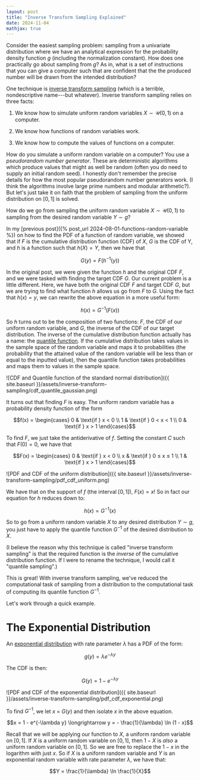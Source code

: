 ```yaml
---
layout: post
title: "Inverse Transform Sampling Explained"
date: 2024-11-04
mathjax: true
---
```


Consider the easiest sampling problem: sampling from a univariate distribution  where we have an analytical expression for the probability density function $g$ (including the normalization constant). How does one practically go about sampling from $g$? As in, what is a set of instructions that you can give a computer such that are confident that the the produced number will be drawn from the intended distribution? 

One technique is [inverse transform sampling](https://en.wikipedia.org/wiki/Inverse_transform_sampling) (which is a terrible, nondescriptive name---but whatever). Inverse transform sampling relies on three facts:

1. We know how to simulate uniform random variables $X \sim \mathcal{U}(0,1)$ on a computer.

2. We know how functions of random variables work.

3. We know how to compute the values of functions on a computer.

How do you simulate a uniform random variable on a computer? You use a *pseudorandom number generator*. These are deterministic algorithms which produce values that might as well be random (often you do need to supply an initial random seed). I honestly don't remember the precise details for how the most popular pseudorandom number generators work. (I think the algorithms involve large prime numbers and modular arithmetic?). But let's just take it on faith that the problem of sampling from the uniform distribution on $[0,1]$ is solved.

How do we go from sampling the uniform random variable $X \sim \mathcal{U}(0,1)$ to sampling from the desired random variable $Y \sim g$?

In my [previous post]({% post_url 2024-08-01-functions-random-variable %}) on how to find the PDF of a function of random variable, we showed that if $F$ is the cumulative distribution function (CDF) of $X$, $G$ is the CDF of Y, and $h$ is a function such that $h(X) = Y$, then we have that

$$G(y) = F(h^{-1}(y))$$

In the original post, we were given the function $h$ and the original CDF $F$, and we were tasked with finding the target CDF $G$. Our current problem is a little different. Here, we have both the original CDF $F$ and target CDF $G$, but we are trying to find what function $h$ allows us go from $F$ to $G$. Using the fact that $h(x) = y$, we can rewrite the above equation in a more useful form:

$$h(x) = G^{-1}(F(x))$$

So $h$ turns out to be the composition of two functions: $F$, the CDF of our uniform random variable, and $G$, the inverse of the CDF
of our target distribution. The inverse of the cumulative distribution function actually has a name: the [quantile function](https://en.wikipedia.org/wiki/Quantile_function). If the cumulative distribution takes values in the sample space of the random variable and maps it to probabilities (the probability that the attained value of the random variable will be less than or equal to the inputted value), then the quantile function takes probabilities and maps them to values in the sample space.

![CDF and Quantile function of the standard normal distribution]({{ site.baseurl }}/assets/inverse-transform-sampling/cdf_quantile_gaussian.png)

It turns out that finding $F$ is easy. The uniform random variable has a probability density function of the form

$$f(x) = \begin{cases}
0 & \text{if } x < 0 \\
1 & \text{if } 0 < x < 1 \\
0 & \text{if } x > 1
\end{cases}$$

To find $F$, we just take the antiderivative of $f$. Setting the constant $C$ such that $F(0) = 0$, we have that

$$F(x) = \begin{cases}
0 & \text{if } x < 0 \\
x & \text{if } 0 ≤ x ≤ 1 \\
1 & \text{if } x > 1
\end{cases}$$

![PDF and CDF of the uniform distribution]({{ site.baseurl }}/assets/inverse-transform-sampling/pdf_cdf_uniform.png)

We have that on the support of $f$ (the interval $[0,1]$), $F(x) = x$! So in fact our equation for $h$ reduces down to:

$$h(x) = G^{-1}(x)$$

So to go from a uniform random variable $X$ to any desired distribution $Y \sim g$, you just have to apply the quantile function $G^{-1}$ of the desired distribution to $X$. 

(I believe the reason why this technique is called "inverse transform sampling" is that the required function is the *inverse* of the cumulative distribution function. If I were to rename the technique, I would call it "quantile sampling".)

This is great! With inverse transform sampling, we've reduced the computational task of sampling from a distribution to
the computational task of computing its quantile function $G^{-1}$.

Let's work through a quick example.

# The Exponential Distribution

An [exponential distribution](https://en.wikipedia.org/wiki/Exponential_distribution) with rate parameter $\lambda$ has a PDF of the form:

$$g(y) = \lambda e^{-\lambda y}$$

The CDF is then:

$$G(y) = 1 - e^{-\lambda y}$$

![PDF and CDF of the exponential distribution]({{ site.baseurl }}/assets/inverse-transform-sampling/pdf_cdf_exponential.png)

To find $G^{-1}$, we let $x$ = $G(y)$ and then isolate $x$ in the above equation.

$$x = 1 - e^{-\lambda y} \longrightarrow y =  - \frac{1}{\lambda} \ln (1 - x)$$

Recall that we will be applying our function to $X$, a uniform random variable on $[0,1]$. If $X$ is a uniform random variable on $[0,1]$, then $1 - X$ is *also* a uniform random variable on $[0,1]$. So we are free to replace the $1-x$ in the logarithm with just $x$. So if $X$ is a uniform random variable and $Y$ is an exponential
random variable with rate parameter $\lambda$, we have that:

$$Y = \frac{1}{\lambda} \ln \frac{1}{X}$$